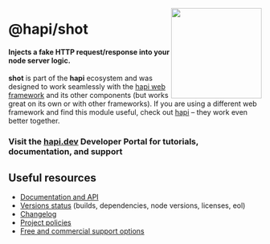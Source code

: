 <a href="https://hapi.dev"><img src="https://raw.githubusercontent.com/hapijs/assets/master/images/family.png" width="180px" align="right" /></a>

# @hapi/shot

#### Injects a fake HTTP request/response into your node server logic.

**shot** is part of the **hapi** ecosystem and was designed to work seamlessly with the [hapi web framework](https://hapi.dev) and its other components (but works great on its own or with other frameworks). If you are using a different web framework and find this module useful, check out [hapi](https://hapi.dev) – they work even better together.

### Visit the [hapi.dev](https://hapi.dev) Developer Portal for tutorials, documentation, and support

## Useful resources

- [Documentation and API](https://hapi.dev/family/shot/)
- [Versions status](https://hapi.dev/resources/status/#shot) (builds, dependencies, node versions, licenses, eol)
- [Changelog](https://hapi.dev/family/shot/changelog/)
- [Project policies](https://hapi.dev/policies/)
- [Free and commercial support options](https://hapi.dev/support/)
